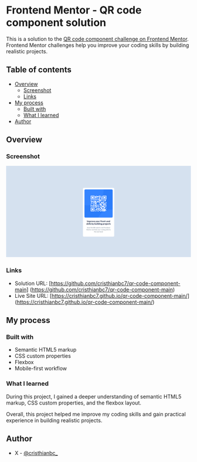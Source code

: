 # Frontend Mentor - QR code component solution

This is a solution to the [QR code component challenge on Frontend Mentor](https://www.frontendmentor.io/challenges/qr-code-component-iux_sIO_H). Frontend Mentor challenges help you improve your coding skills by building realistic projects. 

## Table of contents

- [Overview](#overview)
  - [Screenshot](#screenshot)
  - [Links](#links)
- [My process](#my-process)
  - [Built with](#built-with)
  - [What I learned](#what-i-learned)
- [Author](#author)

## Overview

### Screenshot

![](screenshot.png)

### Links

- Solution URL: [https://github.com/cristhianbc7/qr-code-component-main] (https://github.com/cristhianbc7/qr-code-component-main)
- Live Site URL: [https://cristhianbc7.github.io/qr-code-component-main/] (https://cristhianbc7.github.io/qr-code-component-main/)

## My process

### Built with

- Semantic HTML5 markup
- CSS custom properties
- Flexbox
- Mobile-first workflow

### What I learned

During this project, I gained a deeper understanding of semantic HTML5 markup, CSS custom properties, and the flexbox layout. 

Overall, this project helped me improve my coding skills and gain practical experience in building realistic projects.

## Author

- X - [@cristhianbc_](https://x.com/cristhianbc_)